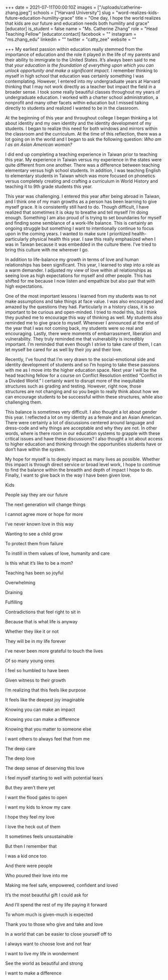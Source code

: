 +++
date = 2021-07-11T00:00:10Z
images = ["/uploads/catherine-zhang.jpeg"]
schools = ["Harvard University"]
slug = "word-realizes-kids-future-education-humility-grace"
title = "One day, I hope the world realizes that kids are our future and education needs both humility and grace"
[educator]
is_student = false
name = "Ms. Catherine Zhang"
role = "Head Teaching Fellow"
[educator.contact]
facebook = ""
instagram = "ms.zhang_edu"
linkedin = ""
twitter = "catty_zee"
website = ""

+++
My earliest passion within education really stemmed from the importance of education and the role it played in the life of my parents and their ability to immigrate to the United States. It’s always been said to me that _your education is the foundation of everything upon which you can unlock opportunity and make a significant impact._ I remember thinking to myself in high school that education was certainly something I was contemplating. However, I entered into my undergraduate years at Harvard thinking that I may not work directly as a teacher but impact the field in a broader sense. I took some really beautiful classes throughout my years of undergraduate education. I worked with a charter school administration, a nonprofit and many other facets within education but I missed talking directly to students and realized I wanted to be in the classroom.

At the beginning of this year and throughout college I began thinking a lot about identity and my own identity and the identity development of my students. I began to realize this need for both windows and mirrors within the classroom and the curriculum. At the time of this reflection, there was a lot going on in the world and I began to ask the following question: _Who am I as an Asian American woman?_

I did end up completing a teaching experience in Taiwan prior to teaching this year. My experience in Taiwan versus my experience in the states were quite different from one another. There was a difference between teaching elementary versus high school students. In addition, I was teaching English to elementary students in Taiwan which was more focused on phonetics versus completely creating and crafting a curriculum in World History and teaching it to 9th grade students this year.

This year was challenging. I entered this year after being abroad in Taiwan, and I think one of my main growths as a person has been learning to give myself grace. It is consistently still hard to do. Though difficult, I have realized that sometimes it is okay to breathe and tell myself I’m doing enough. Something I am also proud of is trying to set boundaries for myself and finding some semblance of a work-life balance. This is certainly an ongoing struggle but something I want to intentionally continue to focus upon in the coming years. I wanted to make sure I prioritized health-particularly physical health this year. I saw this really emphasized when I was in Taiwan because it was embedded in the culture there. I’ve tried to bring this culture with me wherever I go.

In addition to life-balance my growth in terms of love and human relationships has been significant. This year, I learned to step into a role as a warm demander. I adjusted my view of love within all relationships as seeing love as high expectations for myself and other people. This has shifted for me because I now listen and empathize but also pair that with high expectations.

One of the most important lessons I learned from my students was to not make assumptions and take things at face value. I was also encouraged and amazed by the questions they had. Particularly in a history class, it is so important to be curious and open-minded. I tried to model this, but I think they pushed me to encourage this way of thinking as well. My students also reminded me to give grace to myself. Whenever I announced at the end of the year that I was not coming back, my students were so real and encouraging. Lastly, there were moments of embarrassment, liberation and vulnerability. They truly reminded me that vulnerability is incredibly important. I’m reminded that even though I strive to take care of them, I can let myself be cared for as well by their joy and their love.

Recently, I’ve found that I’m very drawn to the social-emotional side and identity development of students and so I’m hoping to take these passions with me as I move into the higher education space. Next year I will be the head teaching fellow for a course on Conflict Resolution entitled “Conflict in a Divided World.” I certainly want to disrupt more of the inequitable structures such as grading and testing. However, right now, those structures are not changing and so you begin to really think about how we can encourage students to be successful within these structures, while also challenging them.

This balance is sometimes very difficult. I also thought a lot about gender this year. I reflected a lot on my identity as a female and an Asian American. There were certainly a lot of discussions centered around language and dress-code and why things are acceptable and why they are not. In other words, where is there room in our education systems to grapple with these critical issues and have these discussions? I also thought a lot about access to higher education and thinking through the opportunities students have or don’t have within the system.

My hope for myself is to deeply impact as many lives as possible. Whether this impact is through direct service or broad level work, I hope to continue to find the balance within the breadth and depth of impact I hope to do. Finally, I want to give back in the way I have been given love.

Kids

People say they are our future

The next generation will change things

I cannot agree more or hope for more

I’ve never known love in this way

Wanting to see a child grow

To protect them from failure

To instill in them values of love, humanity and care

Is this what it’s like to be a mom?

Teaching has been so joyful

Overwhelming

Draining

Fulfilling

Contradictions that feel right to sit in

Because that is what life is anyway

Whether they like it or not

They will be in my life forever

I’ve never been more grateful to touch the lives

Of so many young ones

I feel so humbled to have been

Given witness to their growth

I’m realizing that this feels like purpose

It feels like the deepest joy imaginable

Knowing you can make an impact

Knowing you can make a difference

Knowing that you matter to someone else

I want others to always feel that from me

The deep care

The deep love

The deep sense of deserving this love

I feel myself starting to well with potential tears

But they aren’t there yet

I want the flood gates to open

I want my kids to know my care

I hope they feel my love

I love the heck out of them

It sometimes feels unsustainable

But then I remember that

I was a kid once too

And there were people

Who poured their love into me

Making me feel safe, empowered, confident and loved

It’s the most beautiful gift I could ask for

And I’ll spend the rest of my life paying it forward

To whom much is given-much is expected

Thank you to those who give and take and love

In a world that can be easier to close yourself off to

I always want to choose love and not fear

I want to live my life in wonderment

See the world as beautiful and strong

I want to make a difference